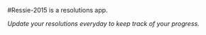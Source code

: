 #Ressie-2015 is a resolutions app.

*Update your resolutions everyday to keep track of your progress.*
